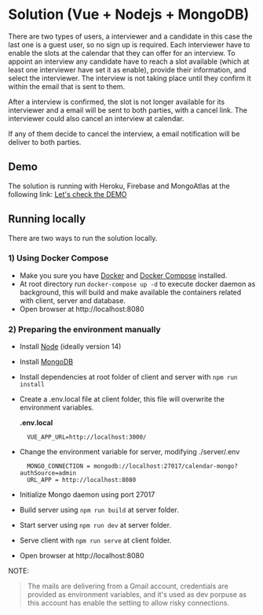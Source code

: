 # Solution (Vue + Nodejs + MongoDB)
There are two types of users, a interviewer and a candidate in this case the last one is a guest user, so no sign up is required. Each interviewer have to enable the slots at the calendar that they can offer for an interview. 
To appoint an interview any candidate have to reach a slot available  (which at least one interviewer have set it as enable), provide their information, and select the interviewer. The interview is not taking place until they confirm it within the email that is sent to them.

After a interview is confirmed, the slot is not longer available for its interviewer and a email will be sent to both parties, with a cancel link. The interviewer could also cancel an interview at calendar.

If any of them decide to cancel the interview, a email notification will be deliver to both parties.

## Demo
The solution is running with Heroku, Firebase and MongoAtlas at the following link: [Let's check the DEMO](https://calendar-assignment-2606931.web.app/)

## Running locally
There are two ways to run the solution locally.

### 1) Using Docker Compose

- Make you sure you have [Docker](https://docs.docker.com/get-docker/) and [Docker Compose](https://docs.docker.com/compose/install/) installed.
- At root directory run `docker-compose up -d` to execute docker daemon as background, this will build and make available the containers related with client, server and database.
- Open browser at http://localhost:8080
### 2) Preparing the environment manually
- Install [Node](https://nodejs.org/en/download/) (ideally version 14) 
- Install [MongoDB](https://docs.mongodb.com/manual/administration/install-enterprise/)
- Install dependencies at root folder of client and server with `npm run install` 
- Create a .env.local file at client folder, this file will overwrite the environment variables.

    **.env.local**
	>
	    VUE_APP_URL=http://localhost:3000/
- Change the environment variable for server, modifying ./server/.env
	> 
		MONGO_CONNECTION = mongodb://localhost:27017/calendar-mongo?authSource=admin
		URL_APP = http://localhost:8080
- Initialize Mongo daemon using port 27017
- Build server using `npm run build` at server folder.
- Start server using `npm run dev` at server folder.
- Serve client with `npm run serve` at client folder.
- Open browser at http://localhost:8080


NOTE:
> The mails are delivering from a Gmail account, credentials are provided as environment variables, and it's used as dev porpuse as this account has enable the setting to allow risky connections.